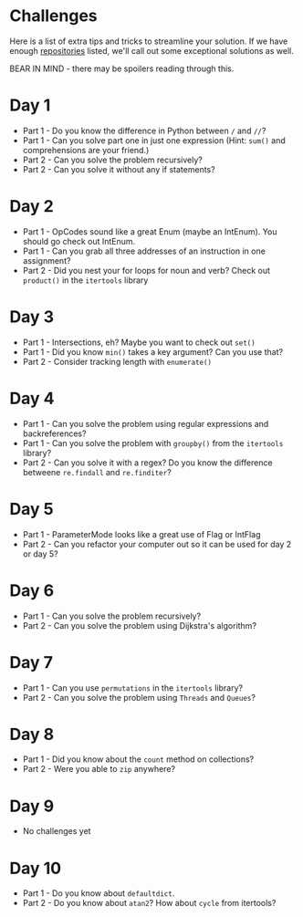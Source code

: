 # Challenges

Here is a list of extra tips and tricks to streamline your solution.  If we have enough [repositories](repositories.md) listed, we'll call out some exceptional solutions as well.

BEAR IN MIND - there may be spoilers reading through this.

# Day 1

* Part 1 - Do you know the difference in Python between `/` and `//`?
* Part 1 - Can you solve part one in just one expression (Hint: `sum()` and comprehensions are your friend.)
* Part 2 - Can you solve the problem recursively?
* Part 2 - Can you solve it without any if statements?

# Day 2 

* Part 1 - OpCodes sound like a great Enum (maybe an IntEnum).  You should go check out IntEnum.
* Part 1 - Can you grab all three addresses of an instruction in one assignment?
* Part 2 - Did you nest your for loops for noun and verb?  Check out `product()` in the `itertools` library

# Day 3

* Part 1 - Intersections, eh?  Maybe you want to check out `set()`
* Part 1 - Did you know `min()` takes a key argument?  Can you use that?
* Part 2 - Consider tracking length with `enumerate()`

# Day 4

* Part 1 - Can you solve the problem using regular expressions and backreferences?
* Part 1 - Can you solve the problem with `groupby()` from the `itertools` library?
* Part 2 - Can you solve it with a regex?  Do you know the difference betweene `re.findall` and `re.finditer`?

# Day 5

* Part 1 - ParameterMode looks like a great use of Flag or IntFlag
* Part 2 - Can you refactor your computer out so it can be used for day 2 or day 5?


# Day 6

* Part 1 - Can you solve the problem recursively?
* Part 2 - Can you solve the problem using Dijkstra's algorithm?

# Day 7

* Part 1 - Can you use `permutations` in the `itertools` library?
* Part 2 - Can you solve the problem using `Threads` and `Queues`?

# Day 8

* Part 1 - Did you know about the `count` method on collections?
* Part 2 - Were you able to `zip` anywhere?

# Day 9

* No challenges yet

# Day 10

* Part 1 - Do you know about `defaultdict`.
* Part 2 - Do you know about `atan2`?  How about `cycle` from itertools?
